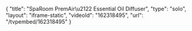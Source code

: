 {
    "title": "SpaRoom PremAir\u2122 Essential Oil Diffuser",
    "type": "solo",
    "layout": "iframe-static",
    "videoId": "162318495",
    "url": "\/tvpembed\/162318495"
}